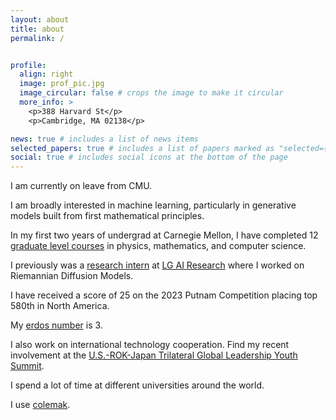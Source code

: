 ```yaml
---
layout: about
title: about
permalink: /


profile:
  align: right
  image: prof_pic.jpg
  image_circular: false # crops the image to make it circular
  more_info: >
    <p>388 Harvard St</p>
    <p>Cambridge, MA 02138</p>

news: true # includes a list of news items
selected_papers: true # includes a list of papers marked as "selected={true}"
social: true # includes social icons at the bottom of the page
---
```


I am currently on leave from CMU.

I am broadly interested in machine learning, particularly in generative models built from first mathematical principles. 

In my first two years of undergrad at Carnegie Mellon, I have completed 12 [graduate level courses](/assets/pdf/list.txt) in physics, mathematics, and computer science.

I previously was a [research intern](https://www.lgresearch.ai/news/view?seq=438) at [LG AI Research](https://www.lgresearch.ai) where I worked on Riemannian Diffusion Models.

I have received a score of 25 on the 2023 Putnam Competition placing top 580th in North America.

My [erdos number](https://en.wikipedia.org/wiki/Erdős_number) is 3.

I also work on international technology cooperation. Find my recent involvement at the [U.S.-ROK-Japan Trilateral Global Leadership Youth Summit](/assets/pdf/trilateral.pdf).

I spend a lot of time at different universities around the world. 

I use [colemak](https://colemak.com).






 

